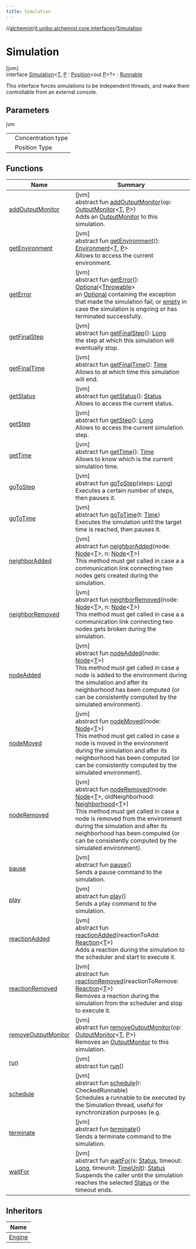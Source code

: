```yaml
---
title: Simulation
---
```

//[alchemist](../../../index.html)/[it.unibo.alchemist.core.interfaces](../index.html)/[Simulation](index.html)



# Simulation



[jvm]\
interface [Simulation](index.html)<[T](index.html), [P](index.html) : [Position](../../it.unibo.alchemist.model.interfaces/-position/index.html)<out [P](../../it.unibo.alchemist.boundary.interfaces/-output-monitor/index.html)>?> : [Runnable](https://docs.oracle.com/javase/8/docs/api/java/lang/Runnable.html)

This interface forces simulations to be independent threads, and make them controllable from an external console.



## Parameters


jvm

| | |
|---|---|
| <T> | Concentration type |
| <P> | Position Type |



## Functions


| Name | Summary |
|---|---|
| [addOutputMonitor](add-output-monitor.html) | [jvm]<br>abstract fun [addOutputMonitor](add-output-monitor.html)(op: [OutputMonitor](../../it.unibo.alchemist.boundary.interfaces/-output-monitor/index.html)<[T](../../it.unibo.alchemist.boundary.interfaces/-output-monitor/index.html), [P](../../it.unibo.alchemist.boundary.interfaces/-output-monitor/index.html)>)<br>Adds an [OutputMonitor](../../it.unibo.alchemist.boundary.interfaces/-output-monitor/index.html) to this simulation. |
| [getEnvironment](get-environment.html) | [jvm]<br>abstract fun [getEnvironment](get-environment.html)(): [Environment](../../it.unibo.alchemist.model.interfaces/-environment/index.html)<[T](../../it.unibo.alchemist.boundary.interfaces/-output-monitor/index.html), [P](../../it.unibo.alchemist.boundary.interfaces/-output-monitor/index.html)><br>Allows to access the current environment. |
| [getError](get-error.html) | [jvm]<br>abstract fun [getError](get-error.html)(): [Optional](https://docs.oracle.com/javase/8/docs/api/java/util/Optional.html)<[Throwable](https://docs.oracle.com/javase/8/docs/api/java/lang/Throwable.html)><br>an [Optional](https://docs.oracle.com/javase/8/docs/api/java/util/Optional.html) containing the exception that made the simulation fail, or [empty](https://docs.oracle.com/javase/8/docs/api/java/util/Optional.html#empty--) in case the simulation is ongoing or has terminated successfully. |
| [getFinalStep](get-final-step.html) | [jvm]<br>abstract fun [getFinalStep](get-final-step.html)(): [Long](https://kotlinlang.org/api/latest/jvm/stdlib/kotlin/-long/index.html)<br>the step at which this simulation will eventually stop. |
| [getFinalTime](get-final-time.html) | [jvm]<br>abstract fun [getFinalTime](get-final-time.html)(): [Time](../../it.unibo.alchemist.model.interfaces/-time/index.html)<br>Allows to at which time this simulation will end. |
| [getStatus](get-status.html) | [jvm]<br>abstract fun [getStatus](get-status.html)(): [Status](../-status/index.html)<br>Allows to access the current status. |
| [getStep](get-step.html) | [jvm]<br>abstract fun [getStep](get-step.html)(): [Long](https://kotlinlang.org/api/latest/jvm/stdlib/kotlin/-long/index.html)<br>Allows to access the current simulation step. |
| [getTime](get-time.html) | [jvm]<br>abstract fun [getTime](get-time.html)(): [Time](../../it.unibo.alchemist.model.interfaces/-time/index.html)<br>Allows to know which is the current simulation time. |
| [goToStep](go-to-step.html) | [jvm]<br>abstract fun [goToStep](go-to-step.html)(steps: [Long](https://kotlinlang.org/api/latest/jvm/stdlib/kotlin/-long/index.html))<br>Executes a certain number of steps, then pauses it. |
| [goToTime](go-to-time.html) | [jvm]<br>abstract fun [goToTime](go-to-time.html)(t: [Time](../../it.unibo.alchemist.model.interfaces/-time/index.html))<br>Executes the simulation until the target time is reached, then pauses it. |
| [neighborAdded](neighbor-added.html) | [jvm]<br>abstract fun [neighborAdded](neighbor-added.html)(node: [Node](../../it.unibo.alchemist.model.interfaces/-node/index.html)<[T](../../it.unibo.alchemist.boundary.interfaces/-output-monitor/index.html)>, n: [Node](../../it.unibo.alchemist.model.interfaces/-node/index.html)<[T](../../it.unibo.alchemist.boundary.interfaces/-output-monitor/index.html)>)<br>This method must get called in case a a communication link connecting two nodes gets created during the simulation. |
| [neighborRemoved](neighbor-removed.html) | [jvm]<br>abstract fun [neighborRemoved](neighbor-removed.html)(node: [Node](../../it.unibo.alchemist.model.interfaces/-node/index.html)<[T](../../it.unibo.alchemist.boundary.interfaces/-output-monitor/index.html)>, n: [Node](../../it.unibo.alchemist.model.interfaces/-node/index.html)<[T](../../it.unibo.alchemist.boundary.interfaces/-output-monitor/index.html)>)<br>This method must get called in case a a communication link connecting two nodes gets broken during the simulation. |
| [nodeAdded](node-added.html) | [jvm]<br>abstract fun [nodeAdded](node-added.html)(node: [Node](../../it.unibo.alchemist.model.interfaces/-node/index.html)<[T](../../it.unibo.alchemist.boundary.interfaces/-output-monitor/index.html)>)<br>This method must get called in case a node is added to the environment during the simulation and after its neighborhood has been computed (or can be consistently computed by the simulated environment). |
| [nodeMoved](node-moved.html) | [jvm]<br>abstract fun [nodeMoved](node-moved.html)(node: [Node](../../it.unibo.alchemist.model.interfaces/-node/index.html)<[T](../../it.unibo.alchemist.boundary.interfaces/-output-monitor/index.html)>)<br>This method must get called in case a node is moved in the environment during the simulation and after its neighborhood has been computed (or can be consistently computed by the simulated environment). |
| [nodeRemoved](node-removed.html) | [jvm]<br>abstract fun [nodeRemoved](node-removed.html)(node: [Node](../../it.unibo.alchemist.model.interfaces/-node/index.html)<[T](../../it.unibo.alchemist.boundary.interfaces/-output-monitor/index.html)>, oldNeighborhood: [Neighborhood](../../it.unibo.alchemist.model.interfaces/-neighborhood/index.html)<[T](../../it.unibo.alchemist.boundary.interfaces/-output-monitor/index.html)>)<br>This method must get called in case a node is removed from the environment during the simulation and after its neighborhood has been computed (or can be consistently computed by the simulated environment). |
| [pause](pause.html) | [jvm]<br>abstract fun [pause](pause.html)()<br>Sends a pause command to the simulation. |
| [play](play.html) | [jvm]<br>abstract fun [play](play.html)()<br>Sends a play command to the simulation. |
| [reactionAdded](reaction-added.html) | [jvm]<br>abstract fun [reactionAdded](reaction-added.html)(reactionToAdd: [Reaction](../../it.unibo.alchemist.model.interfaces/-reaction/index.html)<[T](../../it.unibo.alchemist.boundary.interfaces/-output-monitor/index.html)>)<br>Adds a reaction during the simulation to the scheduler and start to execute it. |
| [reactionRemoved](reaction-removed.html) | [jvm]<br>abstract fun [reactionRemoved](reaction-removed.html)(reactionToRemove: [Reaction](../../it.unibo.alchemist.model.interfaces/-reaction/index.html)<[T](../../it.unibo.alchemist.boundary.interfaces/-output-monitor/index.html)>)<br>Removes a reaction during the simulation from the scheduler and stop to execute it. |
| [removeOutputMonitor](remove-output-monitor.html) | [jvm]<br>abstract fun [removeOutputMonitor](remove-output-monitor.html)(op: [OutputMonitor](../../it.unibo.alchemist.boundary.interfaces/-output-monitor/index.html)<[T](../../it.unibo.alchemist.boundary.interfaces/-output-monitor/index.html), [P](../../it.unibo.alchemist.boundary.interfaces/-output-monitor/index.html)>)<br>Removes an [OutputMonitor](../../it.unibo.alchemist.boundary.interfaces/-output-monitor/index.html) to this simulation. |
| [run](index.html#-853624561%2FFunctions%2F-134779887) | [jvm]<br>abstract fun [run](index.html#-853624561%2FFunctions%2F-134779887)() |
| [schedule](schedule.html) | [jvm]<br>abstract fun [schedule](schedule.html)(r: CheckedRunnable)<br>Schedules a runnable to be executed by the Simulation thread, useful for synchronization purposes (e.g. |
| [terminate](terminate.html) | [jvm]<br>abstract fun [terminate](terminate.html)()<br>Sends a terminate command to the simulation. |
| [waitFor](wait-for.html) | [jvm]<br>abstract fun [waitFor](wait-for.html)(s: [Status](../-status/index.html), timeout: [Long](https://kotlinlang.org/api/latest/jvm/stdlib/kotlin/-long/index.html), timeunit: [TimeUnit](https://docs.oracle.com/javase/8/docs/api/java/util/concurrent/TimeUnit.html)): [Status](../-status/index.html)<br>Suspends the caller until the simulation reaches the selected [Status](../-status/index.html) or the timeout ends. |


## Inheritors


| Name |
|---|
| [Engine](../../it.unibo.alchemist.core.implementations/-engine/index.html) |

